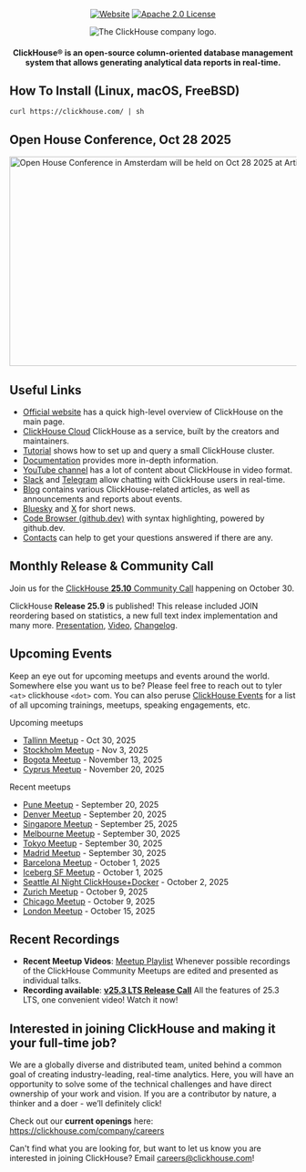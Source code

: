 <div align=center>

[![Website](https://img.shields.io/website?up_message=AVAILABLE&down_message=DOWN&url=https%3A%2F%2Fclickhouse.com&style=for-the-badge)](https://clickhouse.com)
[![Apache 2.0 License](https://img.shields.io/badge/license-Apache%202.0-blueviolet?style=for-the-badge)](https://www.apache.org/licenses/LICENSE-2.0)

<picture align=center>
    <source media="(prefers-color-scheme: dark)" srcset="https://github.com/ClickHouse/clickhouse-docs/assets/9611008/4ef9c104-2d3f-4646-b186-507358d2fe28">
    <source media="(prefers-color-scheme: light)" srcset="https://github.com/ClickHouse/clickhouse-docs/assets/9611008/b001dc7b-5a45-4dcd-9275-e03beb7f9177">
    <img alt="The ClickHouse company logo." src="https://github.com/ClickHouse/clickhouse-docs/assets/9611008/b001dc7b-5a45-4dcd-9275-e03beb7f9177">
</picture>

<h4>ClickHouse® is an open-source column-oriented database management system that allows generating analytical data reports in real-time.</h4>

</div>

## How To Install (Linux, macOS, FreeBSD)

```
curl https://clickhouse.com/ | sh
```

## Open House Conference, Oct 28 2025

[<img width="1280" height="368" alt="Open House Conference in Amsterdam will be held on Oct 28 2025 at Artis Royal Zoo" src="https://github.com/user-attachments/assets/7ee3c1c6-ef81-4523-924b-7b55f9f6b975" />
](https://clickhouse.com/openhouse/amsterdam)

## Useful Links

* [Official website](https://clickhouse.com/) has a quick high-level overview of ClickHouse on the main page.
* [ClickHouse Cloud](https://clickhouse.cloud) ClickHouse as a service, built by the creators and maintainers.
* [Tutorial](https://clickhouse.com/docs/getting_started/tutorial/) shows how to set up and query a small ClickHouse cluster.
* [Documentation](https://clickhouse.com/docs/) provides more in-depth information.
* [YouTube channel](https://www.youtube.com/c/ClickHouseDB) has a lot of content about ClickHouse in video format.
* [Slack](https://clickhouse.com/slack) and [Telegram](https://telegram.me/clickhouse_en) allow chatting with ClickHouse users in real-time.
* [Blog](https://clickhouse.com/blog/) contains various ClickHouse-related articles, as well as announcements and reports about events.
* [Bluesky](https://bsky.app/profile/clickhouse.com) and [X](https://x.com/ClickHouseDB) for short news.
* [Code Browser (github.dev)](https://github.dev/ClickHouse/ClickHouse) with syntax highlighting, powered by github.dev.
* [Contacts](https://clickhouse.com/company/contact) can help to get your questions answered if there are any.

## Monthly Release & Community Call

Join us for the [ClickHouse **25.10** Community Call](https://clickhouse.com/company/events/v25-10-community-release-call) happening on October 30.

ClickHouse **Release 25.9** is published! This release included JOIN reordering based on statistics, a new full text index implementation and many more. [Presentation](https://presentations.clickhouse.com/2025-release-25.9/), [Video](https://www.youtube.com/watch?v=LCHEPNXo8kQ), [Changelog](https://github.com/ClickHouse/ClickHouse/blob/master/CHANGELOG.md#259).

## Upcoming Events

Keep an eye out for upcoming meetups and events around the world.
Somewhere else you want us to be?
Please feel free to reach out to tyler `<at>` clickhouse `<dot>` com.
You can also peruse [ClickHouse Events](https://clickhouse.com/company/news-events) for a list of all upcoming trainings, meetups, speaking engagements, etc.

Upcoming meetups
* [Tallinn Meetup](https://luma.com/7i77mckp) - Oct 30, 2025
* [Stockholm Meetup](https://www.meetup.com/clickhouse-stockholm-user-group/events/311630931/) - Nov 3, 2025
* [Bogota Meetup](https://www.meetup.com/clickhouse-latinoamerica/events/311069048) - November 13, 2025
* [Cyprus Meetup](https://www.meetup.com/clickhouse-cyprus-user-group/events/310154624) - November 20, 2025

Recent meetups
* [Pune Meetup](https://www.meetup.com/clickhouse-pune-user-group/events/310644227/) - September 20, 2025
* [Denver Meetup](https://www.meetup.com/clickhouse-denver-user-group/events/310965415/) - September 20, 2025
* [Singapore Meetup](https://www.meetup.com/clickhouse-singapore-meetup-group/events/310761753/) - September 25, 2025
* [Melbourne Meetup](https://www.meetup.com/clickhouse-melbourne-user-group/events/310761395/) - September 30, 2025
* [Tokyo Meetup](https://www.meetup.com/clickhouse-tokyo-user-group/events/310875919/) - September 30, 2025
* [Madrid Meetup](https://www.meetup.com/clickhouse-spain-user-group/events/310124151) - September 30, 2025
* [Barcelona Meetup](https://www.meetup.com/clickhouse-barcelona-user-group/events/310123657) - October 1, 2025
* [Iceberg SF Meetup](https://lu.ma/hbt7ahud) - October 1, 2025
* [Seattle AI Night ClickHouse+Docker](https://www.meetup.com/clickhouse-seattle-user-group/events/310972841) - October 2, 2025
* [Zurich Meetup](https://www.meetup.com/clickhouse-switzerland-meetup-group/events/310154432) - October 9, 2025
* [Chicago Meetup](https://www.meetup.com/clickhouse-chicago-meetup-group/events/311133057) - October 9, 2025
* [London Meetup](https://www.meetup.com/clickhouse-london-user-group/events/310154576) - October 15, 2025


## Recent Recordings

* **Recent Meetup Videos**: [Meetup Playlist](https://www.youtube.com/playlist?list=PL0Z2YDlm0b3iNDUzpY1S3L_iV4nARda_U) Whenever possible recordings of the ClickHouse Community Meetups are edited and presented as individual talks. 
* **Recording available**: [**v25.3 LTS Release Call**](https://www.youtube.com/watch?v=iCKEzp0_Z2Q) All the features of 25.3 LTS, one convenient video! Watch it now!

 ## Interested in joining ClickHouse and making it your full-time job?

We are a globally diverse and distributed team, united behind a common goal of creating industry-leading, real-time analytics.
Here, you will have an opportunity to solve some of the technical challenges and have direct ownership of your work and vision.
If you are a contributor by nature, a thinker and a doer - we’ll definitely click!

Check out our **current openings** here: https://clickhouse.com/company/careers

Can't find what you are looking for, but want to let us know you are interested in joining ClickHouse?
Email careers@clickhouse.com!
